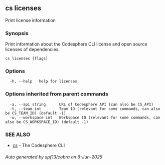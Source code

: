 ## cs licenses

Print license information

### Synopsis

Print information about the Codesphere CLI license and open source licenses of dependencies.

```
cs licenses [flags]
```

### Options

```
  -h, --help   help for licenses
```

### Options inherited from parent commands

```
  -a, --api string      URL of Codesphere API (can also be CS_API)
  -t, --team int        Team ID (relevant for some commands, can also be CS_TEAM_ID) (default -1)
  -w, --workspace int   Workspace ID (relevant for some commands, can also be CS_WORKSPACE_ID) (default -1)
```

### SEE ALSO

* [cs](cs.md)	 - The Codesphere CLI

###### Auto generated by spf13/cobra on 6-Jun-2025
